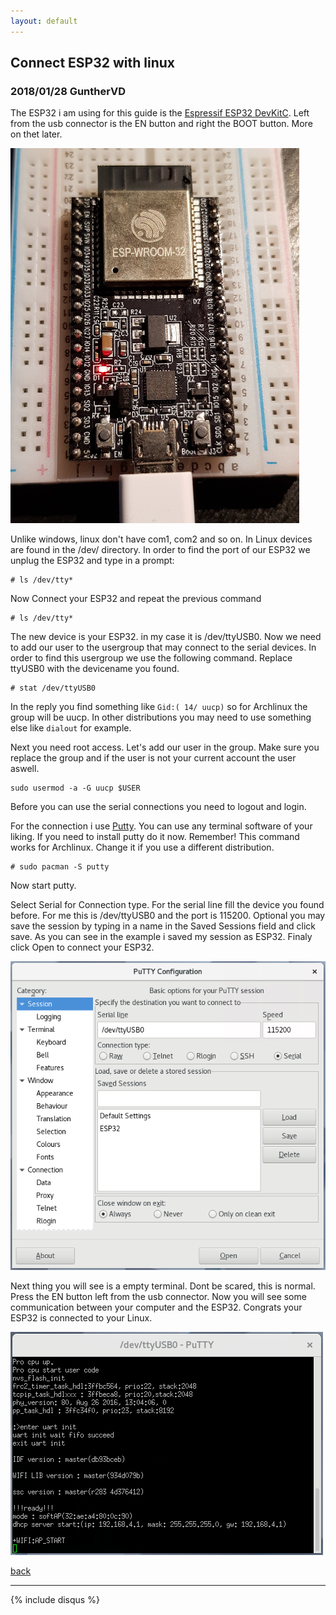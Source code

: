 ```yaml
---
layout: default
---
```


## Connect ESP32 with linux
### 2018/01/28 GuntherVD

The ESP32 i am using for this guide is the [Espressif ESP32 DevKitC](https://www.espressif.com/en/products/hardware/esp32-devkitc/overview). Left from the usb connector is the EN button and right the BOOT button. More on thet later.

![](assets/images/esp32.jpg)

Unlike windows, linux don't have com1, com2 and so on. In Linux devices are found in the /dev/ directory. In order to find the port of our ESP32 we unplug the ESP32 and type in a prompt:

```
# ls /dev/tty*
```

Now Connect your ESP32 and repeat the previous command

```
# ls /dev/tty*
```

The new device is your ESP32. in my case it is /dev/ttyUSB0. Now we need to add our user to the usergroup that may connect to the serial devices. In order to find this usergroup we use the following command. Replace ttyUSB0 with the devicename you found.

```
# stat /dev/ttyUSB0
```

In the reply you find something like `Gid:( 14/ uucp)` so for Archlinux the group will be uucp. In other distributions you may need to use something else like `dialout` for example.

Next you need root access. Let's add our user in the group. Make sure you replace the group and if the user is not your current account the user aswell.

```
sudo usermod -a -G uucp $USER
```

Before you can use the serial connections you need to logout and login.

For the connection i use [Putty](https://www.putty.org/). You can use any terminal software of your liking. If you need to install putty do it now. Remember! This command works for Archlinux. Change it if you use a different distribution.

```
# sudo pacman -S putty
```

Now start putty.

Select Serial for Connection type. For the serial line fill the device you found before. For me this is /dev/ttyUSB0 and the port is 115200. Optional you may save the session by typing in a name in the Saved Sessions field and click save. As you can see in the example i saved my session as ESP32. Finaly click Open to connect your ESP32.

![](assets/images/putty_con.png)

Next thing you will see is a empty terminal. Dont be scared, this is normal.
Press the EN button left from the usb connector. Now you will see some communication between your computer and the ESP32.
Congrats your ESP32 is connected to your Linux.

![](assets/images/putty_term.png)

[back](./)

***

{% include disqus %}

